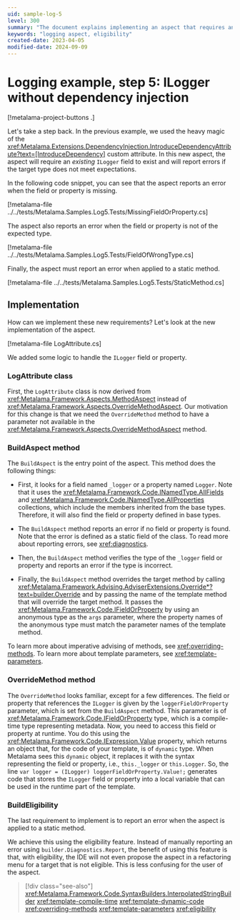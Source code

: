 ```yaml
---
uid: sample-log-5
level: 300
summary: "The document explains implementing an aspect that requires an existing `ILogger` field, reporting errors if missing or incorrect, and handling eligibility for static methods."
keywords: "logging aspect, eligibility"
created-date: 2023-04-05
modified-date: 2024-09-09
---
```


# Logging example, step 5: ILogger without dependency injection

[!metalama-project-buttons .]

Let's take a step back. In the previous example, we used the heavy magic of
the <xref:Metalama.Extensions.DependencyInjection.IntroduceDependencyAttribute?text=[IntroduceDependency]> custom
attribute. In this new aspect, the aspect will require an _existing_ `ILogger` field to exist and will report errors if
the target type does not meet expectations.

In the following code snippet, you can see that the aspect reports an error when the field or property is missing.

[!metalama-file ../../tests/Metalama.Samples.Log5.Tests/MissingFieldOrProperty.cs]

The aspect also reports an error when the field or property is not of the expected type.

[!metalama-file ../../tests/Metalama.Samples.Log5.Tests/FieldOfWrongType.cs]

Finally, the aspect must report an error when applied to a static method.

[!metalama-file ../../tests/Metalama.Samples.Log5.Tests/StaticMethod.cs]

## Implementation

How can we implement these new requirements? Let's look at the new implementation of the aspect.

[!metalama-file LogAttribute.cs]

We added some logic to handle the `ILogger` field or property.

### LogAttribute class

First, the `LogAttribute` class is now derived from <xref:Metalama.Framework.Aspects.MethodAspect> instead
of <xref:Metalama.Framework.Aspects.OverrideMethodAspect>. Our motivation for this change is that we need
the `OverrideMethod` method to have a parameter not available in
the <xref:Metalama.Framework.Aspects.OverrideMethodAspect> method.

### BuildAspect method

The `BuildAspect` is the entry point of the aspect. This method does the following things:

* First, it looks for a field named `_logger` or a property named `Logger`. Note that it uses
  the <xref:Metalama.Framework.Code.INamedType.AllFields> and <xref:Metalama.Framework.Code.INamedType.AllProperties>
  collections, which include the members inherited from the base types. Therefore, it will also find the field or
  property defined in base types.

* The `BuildAspect` method reports an error if no field or property is found. Note that the error is defined as a static
  field of the class. To read more about reporting errors, see <xref:diagnostics>.

* Then, the `BuildAspect` method verifies the type of the `_logger` field or property and reports an error if the type
  is incorrect.

* Finally, the `BuildAspect` method overrides the target method by
  calling <xref:Metalama.Framework.Advising.AdviserExtensions.Override*?text=builder.Override> and by passing the
  name of the template method that will override the target method. It passes
  the <xref:Metalama.Framework.Code.IFieldOrProperty> by using an anonymous type as the `args` parameter, where the
  property names of the anonymous type must match the parameter names of the template method.

To learn more about imperative advising of methods, see <xref:overriding-methods>. To learn more about template
parameters, see <xref:template-parameters>.

### OverrideMethod method

The `OverrideMethod` looks familiar, except for a few differences. The field or property that references the `ILogger`
is given by the `loggerFieldOrProperty` parameter, which is set from the `BuildAspect` method. This parameter is
of <xref:Metalama.Framework.Code.IFieldOrProperty> type, which is a compile-time type representing metadata. Now, you
need to access this field or property at runtime. You do this using the <xref:Metalama.Framework.Code.IExpression.Value>
property, which returns an object that, for the code of your template, is of `dynamic` type. When Metalama sees
this `dynamic` object, it replaces it with the syntax representing the field or property, i.e., `this._logger`
or `this.Logger`. So, the line `var logger = (ILogger) loggerFieldOrProperty.Value!;` generates code that stores
the `ILogger` field or property into a local variable that can be used in the runtime part of the template.

### BuildEligibility

The last requirement to implement is to report an error when the aspect is applied to a static method.

We achieve this using the eligibility feature. Instead of manually reporting an error
using `builder.Diagnostics.Report`, the benefit of using this feature is that, with eligibility, the IDE will not even
propose the aspect in a refactoring menu for a target that is not eligible. This is less confusing for the user of the
aspect.

> [!div class="see-also"]
> <xref:Metalama.Framework.Code.SyntaxBuilders.InterpolatedStringBuilder>
> <xref:template-compile-time>
> <xref:template-dynamic-code>
> <xref:overriding-methods>
> <xref:template-parameters>
> <xref:eligibility>



